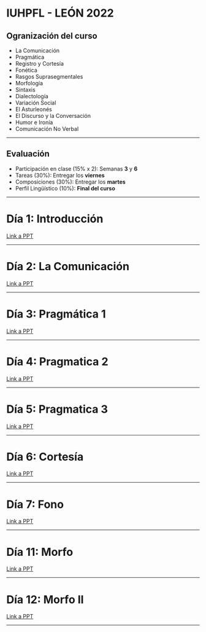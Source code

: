 # IUHPFL - LEÓN 2022
## Ogranización del curso

- La Comunicación
- Pragmática
- Registro y Cortesía
- Fonética
- Rasgos Suprasegmentales
- Morfología
- Sintaxis
- Dialectología
- Variación Social
- El Asturleonés
- El Discurso y la Conversación
- Humor e Ironía
- Comunicación No Verbal

___________________________________________________________________________________________    

## Evaluación

- Participación en clase (15% x 2): Semanas **3** y **6**
- Tareas (30%): Entregar los **viernes**
- Composiciones (30%): Entregar los **martes**
- Perfil Lingüístico (10%): **Final del curso**
___________________________________________________________________________________________    

# Día 1: Introducción
[Link a PPT](https://indiana-my.sharepoint.com/:p:/g/personal/sarroniz_iu_edu/EXErvGJqnBhNpUqDFfpiouUBXQ98fCaRdHleo7o-Am8U2g?e=IMPMg6)

___________________________________________________________________________________________

# Día 2: La Comunicación
[Link a PPT](https://indiana-my.sharepoint.com/:p:/g/personal/sarroniz_iu_edu/EXErvGJqnBhNpUqDFfpiouUBRIqjfKMCaibKLcCmdLNPAw?e=e6XqPV)
___________________________________________________________________________________________    

# Día 3: Pragmática 1
[Link a PPT](https://indiana-my.sharepoint.com/:p:/g/personal/sarroniz_iu_edu/Ecn42cNRTS9OqZF4P-Sjo88BnT66BE8jUdRdHN3d7Cra9g?e=2AgjD8)
___________________________________________________________________________________________    

# Día 4: Pragmatica 2
[Link a PPT](https://indiana-my.sharepoint.com/:p:/g/personal/sarroniz_iu_edu/Ebt1Cgn8rl1NvadMGYNowioBdy8N92GDkOv4VCFLpoBWfg?e=bI5me0)
___________________________________________________________________________________________    

# Día 5: Pragmatica 3
[Link a PPT](https://indiana-my.sharepoint.com/:p:/g/personal/sarroniz_iu_edu/EXA_ypb--SJAoOpEWAMesygBawIq5dEefdQtqXurrfrPbQ?e=s2GmC1)
___________________________________________________________________________________________    

# Día 6: Cortesía
[Link a PPT](https://indiana-my.sharepoint.com/:p:/g/personal/sarroniz_iu_edu/EY4INDWAeu5DqaP-bsBnCasBsRuuYEFM_zs8Uo6sOh4meA)
___________________________________________________________________________________________    

# Día 7: Fono
[Link a PPT](https://indiana-my.sharepoint.com/:p:/g/personal/sarroniz_iu_edu/EU-hC1O6KMlOl-zbJlfNNnwBgWGvGMTZpeH4224WboXOKg?e=QjMtnE)
___________________________________________________________________________________________    

# Día 11: Morfo
[Link a PPT](https://indiana-my.sharepoint.com/:p:/g/personal/sarroniz_iu_edu/EezhlTqQIyRGmCQVkbBZFKUBqQ6G8Vqr89KwxIiGZk3NlQ?e=wf90l3)
___________________________________________________________________________________________    

# Día 12: Morfo II
[Link a PPT](https://indiana-my.sharepoint.com/:p:/g/personal/sarroniz_iu_edu/EZcCt3Di1V1Lt9vIlIyAc6YBuOO_cN-270y1VskKCNUFTw?e=hzPPhk)
___________________________________________________________________________________________    
